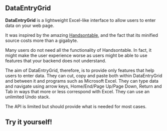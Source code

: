 <link rel="stylesheet" href="https://github.com/tim-band/js-dataentrygrid/releases/download/v1.1/dataentrygrid.css">
<script src="https://github.com/tim-band/js-dataentrygrid/releases/download/v1.1/dataentrygrid.min.js">
</script>

## DataEntryGrid

**DataEntryGrid** is a lightweight Excel-like interface to allow users to enter
data on your web page.

It was inspired by the amazing [Handsontable](https://handsontable.com/), and
the fact that its minified source costs more than a gigabyte.

Many users do not need all the functionality of Handsontable. In fact, it might
make the user experience worse as users might be able to use features that your
backend does not understand.

The aim of DataEntryGrid, therefore, is to provide only features that help
users to enter data. They can cut, copy and paste both within DataEntryGrid
and between it and programs such as Microsoft Excel. They can type data and
navigate using arrow keys, Home/End/Page Up/Page Down, Return and Tab in ways
that more or less correspond with Excel. They can use an unlimited Undo stack.

The API is limited but should provide what is needed for most cases.

## Try it yourself!

<table id='input' class='data-entry-grid'>
</table>

<script>
  createDataEntryGrid('input', ['alpha', 'beta', 'gamma', 'delta'], 10);
</script>
